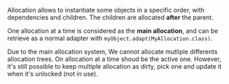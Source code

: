 Allocation allows to instantiate some objects in a specific order, with dependencies and children.
The children are allocated **after** the parent.

One allocation at a time is considered as the **main allocation**, and can be retrieve as a normal adapter with `myObject.adapt(MyAllocation.class)`.

Due to the main allocation system, We cannot allocate mutliple differents allocation trees. On allocation at a time shoud be the active one. 
However, it's still possible to keep multiple allocation as dirty, pick one and update it when it's unlocked (not in use).